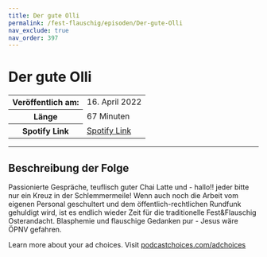 ```yaml
---
title: Der gute Olli
permalink: /fest-flauschig/episoden/Der-gute-Olli
nav_exclude: true
nav_order: 397
---
```


# Der gute Olli
<table class="resp-table dcf-table dcf-table-responsive dcf-table-bordered dcf-table-striped dcf-w-100%">
                    <tbody>
                        <tr>
                            <th scope="row">Veröffentlich am:</th>
                            <td data-label="Veröffentlich am:">16. April 2022</td>
                        </tr>
                        <tr>
                            <th scope="row">Länge </th>
                            <td data-label="Länge ">67 Minuten</td>
                        </tr><tr>
                                <th scope="row">Spotify Link</th>
                                <td data-label="Spotify Link"><a href="https://open.spotify.com/episode/77JnYcTxTVWri8Lf5J1QM8">Spotify Link</a></td>
                            </tr></tbody>
                </table>

***

## Beschreibung der Folge

<div>
<p>Passionierte Gespräche, teuflisch guter Chai Latte und - hallo!! jeder bitte nur ein Kreuz in der Schlemmermeile! Wenn auch noch die Arbeit vom eigenen Personal geschultert und dem öffentlich-rechtlichen Rundfunk gehuldigt wird, ist es endlich wieder Zeit für die traditionelle Fest&amp;Flauschig Osterandacht. Blasphemie und flauschige Gedanken pur - Jesus wäre ÖPNV gefahren.</p><p> </p><p>Learn more about your ad choices. Visit <a href="https://podcastchoices.com/adchoices" rel="nofollow">podcastchoices.com/adchoices</a></p>  
</div>

